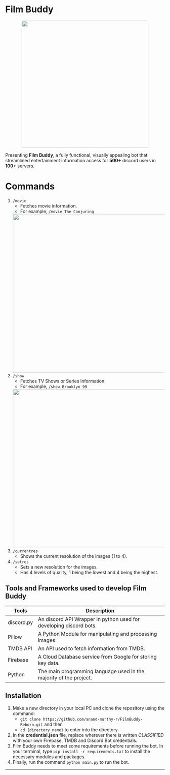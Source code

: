 # Film Buddy
<p align="center">
<img src="https://i.imgur.com/M7w9RuH.png" width=400>
</p>

Presenting **Film Buddy**, a fully functional, visually appealing bot that streamlined entertainment information access for **500+** discord users in **100+** servers.

# Commands

1. `/movie` 
	- Fetches movie information.
	- For example,
	`/movie The Conjuring`
	<img src="https://cdn.discordapp.com/attachments/933210547460128804/951373814133043250/The_Conjuring.jpg?ex=6876a528&is=687553a8&hm=9f2d3471138726f6cccb01a42120536c095cb49a562b731c586c6f2bdcf18f23&" width=500>
2. `/show`
	- Fetches TV Shows or Series Information.
	- For example,
	`/show Brooklyn 99`
	<img src="https://cdn.discordapp.com/attachments/933210547460128804/951370970227167252/Brooklyn_Nine-Nine.jpg?ex=6876a282&is=68755102&hm=740bf2d5592de7f8dbc6791835ebd86f68f529f78fd0e00520a9d4acfe507e61&" width=500>
3. `/currentres`
	- Shows the current resolution of the images (1 to 4).
4. `/setres`
	- Sets a new resolution for the images.
	- Has 4 levels of quality, 1 being the lowest and 4 being the highest.

## Tools and Frameworks used to develop Film Buddy

|Tools|Description  |
|--|--|
| discord.py | An discord API Wrapper in python used for developing discord bots. |
|Pillow | A Python Module for manipulating and processing images. |
|TMDB API | An API used to fetch information from TMDB.|
|Firebase | A Cloud Database service from Google for storing key data.|
|Python |The main programming language used in the majority of the project.  |


## Installation

1. Make a new directory in your local PC and clone the repository using the command:
	- `git clone https://github.com/anand-murthy-r/FilmBuddy-Reborn.git` and then 
	- `cd {directory_name}` to enter into the directory.
2. In the **credential.json** file, replace wherever there is written *CLASSIFIED* with your own Firebase, TMDB and Discord Bot credentials.
3. Film Buddy needs to meet some requirements before running the bot. In your terminal, type
	`pip install -r requirements.txt` to install the necessary modules and packages.
4. Finally, run the command `python main.py` to run the bot.

---
